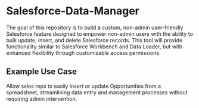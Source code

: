 # Salesforce-Data-Manager
The goal of this repository is to build a custom, non-admin user-friendly Salesforce feature designed to empower non-admin users with the ability to bulk update, insert, and delete Salesforce records. This tool will provide functionality similar to Salesforce Workbench and Data Loader, but with enhanced flexibility through customizable access permissions.
## Example Use Case
Allow sales reps to easily insert or update Opportunities from a spreadsheet, streamlining data entry and management processes without requiring admin intervention.
